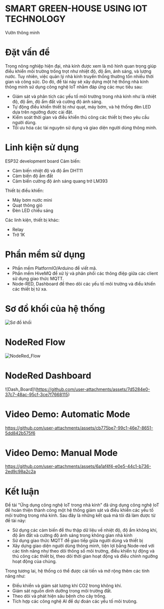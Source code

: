 # SMART GREEN-HOUSE USING IOT TECHNOLOGY
Vườn thông minh

# Đặt vấn đề
Trong nông nghiệp hiện đại, nhà kính được xem là mô hình quan trọng giúp điều khiển môi trường trồng trọt như nhiệt độ, độ ẩm, ánh sáng, và lượng nước. Tuy nhiên, việc quản lý nhà kính truyền thống thường tốn nhiều thời gian và công sức. Do đó, đề tài này sẽ xây dựng một hệ thống nhà kính thông minh sử dụng công nghệ IoT nhằm đáp ứng các mục tiêu sau:
* Giám sát và phân tích các yếu tố môi trường trong nhà kính như là  nhiệt độ, độ ẩm, độ ẩm đất và cường độ ánh sáng.
* Tự động điều khiển thiết bị như quạt, máy bơm, và hệ thống đèn LED dựa trên ngưỡng được cài đặt.
* Kiểm soát thời gian và điều khiển thủ công các thiết bị theo yêu cầu người dùng.
* Tối ưu hóa các tài nguyên sử dụng và giao diện người dùng thông minh.

# Linh kiện sử dụng
ESP32 development board
Cảm biến:
* Cảm biến nhiệt độ và độ ẩm DHT11
* Cảm biến độ ẩm đất
* Cảm biến cường độ ánh sáng quang trở LM393

Thiết bị điều khiển:
* Máy bơm nước mini
* Quạt thông gió
* Đèn LED chiếu sáng 

Các linh kiện, thiết bị khác:
* Relay
* Trở 1K

# Phần mềm sử dụng
* Phần mềm PlatformIO/Arduino để viết mã.
* Phần mềm HiveMQ để xử lý và phân phối các thông điệp giữa các client sử dụng giao thức MQTT.
* Node-RED, Dashboard để theo dõi các yếu tố môi trường và điều khiển các thiết bị từ xa.

# Sơ đồ khối của hệ thống
![Sơ đồ khối](https://github.com/user-attachments/assets/5b97dbcc-2cfe-4c71-8c79-80cd02437e17)

# NodeRed Flow
![NodeRed_Flow](https://github.com/user-attachments/assets/147a03db-7649-4278-b3ae-995b93f706be)

# NodeRed Dashboard
![Dash_Board]!(https://github.com/user-attachments/assets/7d5284e0-37c7-48ac-95cf-3ce7f7668115)

# Video Demo: Automatic Mode 
https://github.com/user-attachments/assets/cb775be7-99c1-46e7-8651-5dd842b575f6

# Video Demo: Manual Mode
https://github.com/user-attachments/assets/6a1af4f4-e0e5-44c1-b736-2ed9c98a2c2a

# Kết luận
Đề tài "Ứng dụng công nghệ IoT trong nhà kính" đã ứng dụng công nghệ IoT để hoàn thiện thành công một hệ thống giám sát và điều khiển các yếu tố môi trường trong nhà kính. Sau đây là những kết quả mà tôi đã làm được từ đề tài này:
* Sử dụng các cảm biến để thu thập dữ liệu về nhiệt độ, độ ẩm không khí, độ ẩm đất và cường độ ánh sáng trong không gian nhà kính 
* Sử dụng giao thức MQTT để giao tiếp giữa người dùng và thiết bị
* Xây dựng giao diện người dùng thông minh, tiện lợi bằng Node-red với các tính năng như theo dõi thông số môi trường, điều khiển tự động và thủ công các thiết bị, theo dõi thời gian hoạt động và điều chỉnh ngưỡng hoạt động của chúng. 

Trong tương lai, hệ thống có thể được cải tiến và mở rộng thêm các tính năng như:
* Điều khiển và giám sát lượng khí CO2 trong không khí.
* Giám sát nguồn dinh dưỡng trong môi trường đất.
* Theo dõi và phát hiện sâu bệnh cho cây trồng.
* Tích hợp các công nghệ AI để dự đoán các yếu tố môi trưòng.